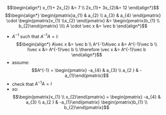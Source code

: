 $$\begin{align*}
		x_{1}+ 2x_{2} &= 7 \\
		2x_{1}+ 3x_{2}&= 12 
	\end{align*}$$
$$\begin{align*}
		\begin{pmatrix}a_{1} & a_{2} \\ a_{3} & a_{4} \end{pmatrix} \cdot \begin{pmatrix}x_{1} \\x_{2} \end{pmatrix} &= \begin{pmatrix}b_{1} \\ b_{2}\end{pmatrix} \\\\
		A \cdot \vec x &= \vec b
\end{align*}$$
- $A^{-1}$ such that $A^{-1}A = I:$ $$\begin{align*}
		A\vec x &= \vec b \\
		A^{-1}A\vec x &= A^{-1}\vec b \\
		I\vec x &= A^{-1}\vec b \\
		\therefore \vec x &= A^{-1}\vec b
	\end{align*}$$
- assume: $$A^{-1} = \begin{pmatrix} -a_{4} & a_{3} \\ a_{2 } & -a_{1}\end{pmatrix}$$
- check that $A^{-1}A = I$
- so: $$\begin{pmatrix}x_{1} \\ x_{2}\end{pmatrix} = \begin{pmatrix} -a_{4} & a_{3} \\ a_{2 } & -a_{1}\end{pmatrix} \begin{pmatrix}b_{1} \\ b_{2}\end{pmatrix}$$
